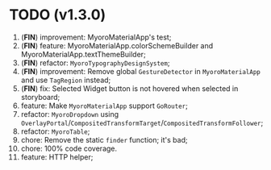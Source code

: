 # TODO (v1.3.0)

1. (**FIN**) improvement: MyoroMaterialApp's test;
1. (**FIN**) feature: MyoroMaterialApp.colorSchemeBuilder and MyoroMaterialApp.textThemeBuilder;
1. (**FIN**) refactor: `MyoroTypographyDesignSystem`;
1. (**FIN**) improvement: Remove global `GestureDetector` in `MyoroMaterialApp` and use `TagRegion` instead;
1. (**FIN**) fix: Selected Widget button is not hovered when selected in storyboard;
1. feature: Make `MyoroMaterialApp` support `GoRouter`;
1. refactor: `MyoroDropdown` using `OverlayPortal`/`CompositedTransformTarget`/`CompositedTransformFollower`;
1. refactor: `MyoroTable`;
1. chore: Remove the static `finder` function; it's bad;
1. chore: 100% code coverage.
1. feature: HTTP helper;
